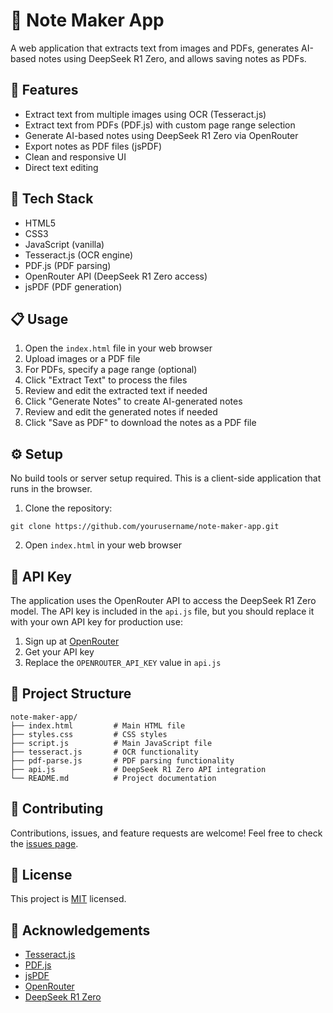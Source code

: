 # 📝 Note Maker App

A web application that extracts text from images and PDFs, generates AI-based notes using DeepSeek R1 Zero, and allows saving notes as PDFs.

## 🎯 Features

- Extract text from multiple images using OCR (Tesseract.js)
- Extract text from PDFs (PDF.js) with custom page range selection
- Generate AI-based notes using DeepSeek R1 Zero via OpenRouter
- Export notes as PDF files (jsPDF)
- Clean and responsive UI
- Direct text editing

## 🚀 Tech Stack

- HTML5
- CSS3
- JavaScript (vanilla)
- Tesseract.js (OCR engine)
- PDF.js (PDF parsing)
- OpenRouter API (DeepSeek R1 Zero access)
- jsPDF (PDF generation)

## 📋 Usage

1. Open the `index.html` file in your web browser
2. Upload images or a PDF file
3. For PDFs, specify a page range (optional)
4. Click "Extract Text" to process the files
5. Review and edit the extracted text if needed
6. Click "Generate Notes" to create AI-generated notes
7. Review and edit the generated notes if needed
8. Click "Save as PDF" to download the notes as a PDF file

## ⚙️ Setup

No build tools or server setup required. This is a client-side application that runs in the browser.

1. Clone the repository:
```
git clone https://github.com/yourusername/note-maker-app.git
```

2. Open `index.html` in your web browser

## 🔑 API Key

The application uses the OpenRouter API to access the DeepSeek R1 Zero model. The API key is included in the `api.js` file, but you should replace it with your own API key for production use:

1. Sign up at [OpenRouter](https://openrouter.ai/)
2. Get your API key
3. Replace the `OPENROUTER_API_KEY` value in `api.js`

## 📂 Project Structure

```
note-maker-app/
├── index.html         # Main HTML file
├── styles.css         # CSS styles
├── script.js          # Main JavaScript file
├── tesseract.js       # OCR functionality
├── pdf-parse.js       # PDF parsing functionality
├── api.js             # DeepSeek R1 Zero API integration
└── README.md          # Project documentation
```

## 🤝 Contributing

Contributions, issues, and feature requests are welcome! Feel free to check the [issues page](https://github.com/yourusername/note-maker-app/issues).

## 📝 License

This project is [MIT](LICENSE) licensed.

## 🙏 Acknowledgements

- [Tesseract.js](https://github.com/naptha/tesseract.js)
- [PDF.js](https://mozilla.github.io/pdf.js/)
- [jsPDF](https://github.com/parallax/jsPDF)
- [OpenRouter](https://openrouter.ai/)
- [DeepSeek R1 Zero](https://deepseek.com/) 